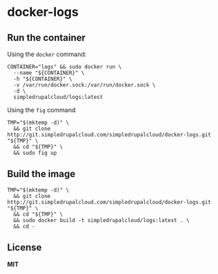# docker-logs

## Run the container

Using the `docker` command:
 
    CONTAINER="logs" && sudo docker run \
      --name "${CONTAINER}" \
      -h "${CONTAINER}" \
      -v /var/run/docker.sock:/var/run/docker.sock \
      -d \
      simpledrupalcloud/logs:latest

Using the `fig` command

    TMP="$(mktemp -d)" \
      && git clone http://git.simpledrupalcloud.com/simpledrupalcloud/docker-logs.git "${TMP}" \
      && cd "${TMP}" \
      && sudo fig up

## Build the image

    TMP="$(mktemp -d)" \
      && git clone http://git.simpledrupalcloud.com/simpledrupalcloud/docker-logs.git "${TMP}" \
      && cd "${TMP}" \
      && sudo docker build -t simpledrupalcloud/logs:latest . \
      && cd -

## License

**MIT**

